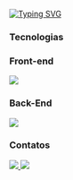 

 [![Typing SVG](https://readme-typing-svg.herokuapp.com?font=Fira+Code&pause=1000&width=435&lines=Oi!+Meu+Nome+é+Lucas+%F0%9F%96%96)](https://git.io/typing-svg)

<div>
  <h3 > Tecnologias </h3>
   <h3 > Front-end </h3>
 <p>
  <a href="https://skillicons.dev"> <img src="https://skillicons.dev/icons?i=html,css,js,react,bootstrap"></a></p>

  <h3 > Back-End </h3>
 <p> <a href="https://skillicons.dev"> <img src="https://skillicons.dev/icons?i=nodejs,git,github,mysql,postgres,postman"/></a></p>
</div>

<div>
 <h3 > Contatos </h3>
  <a href="https://www.linkedin.com/in/lucas-vicente-564244174/" tang="_blank"> <img src = "https://img.shields.io/badge/LinkedIn-0077B5?style=for-the-badge&logo=linkedin&logoColor=white" target ="_blank" > </img>  </a>
   <a href="" tang="_blank"> <img src = "https://img.shields.io/badge/Portifolio-0077B5?style=for-the-badge&logo=&logoColor=white" target ="_blank" </img>  </a>
 </div>
